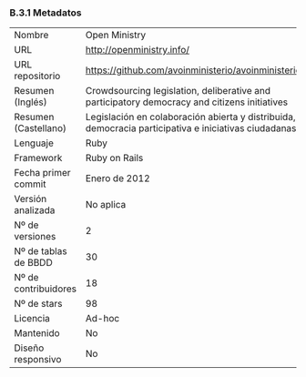 ### B.3.1 Metadatos

<table>
  <tr>
    <td>Nombre</td>
    <td>Open Ministry</td>
  </tr>
  <tr>
    <td>URL</td>
    <td><a href="http://openministry.info/">http://openministry.info/</a></td>
  </tr>
  <tr>
    <td>URL repositorio</td>
    <td><a href="https://github.com/avoinministerio/avoinministerio">https://github.com/avoinministerio/avoinministerio</a></td>
  </tr>
  <tr>
    <td>Resumen (Inglés)</td>
    <td>Crowdsourcing legislation, deliberative and participatory democracy and citizens initiatives</td>
  </tr>
  <tr>
    <td>Resumen (Castellano)</td>
    <td>Legislación en colaboración abierta y distribuida, democracia participativa e iniciativas ciudadanas</td>
  </tr>
  <tr>
    <td>Lenguaje</td>
    <td>Ruby</td>
  </tr>
  <tr>
    <td>Framework</td>
    <td>Ruby on Rails</td>
  </tr>
  <tr>
    <td>Fecha primer commit</td>
    <td>Enero de 2012</td>
  </tr>
  <tr>
    <td>Versión analizada </td>
    <td>No aplica</td>
  </tr>
  <tr>
    <td>Nº de versiones</td>
    <td>2</td>
  </tr>
  <tr>
    <td>Nº de tablas de BBDD</td>
    <td>30</td>
  </tr>
  <tr>
    <td>Nº de contribuidores</td>
    <td>18</td>
  </tr>
  <tr>
    <td>Nº de stars</td>
    <td>98</td>
  </tr>
  <tr>
    <td>Licencia</td>
    <td>Ad-hoc</td>
  </tr>
  <tr>
    <td>Mantenido</td>
    <td>No</td>
  </tr>
  <tr>
    <td>Diseño responsivo</td>
    <td>No</td>
  </tr>
</table>



